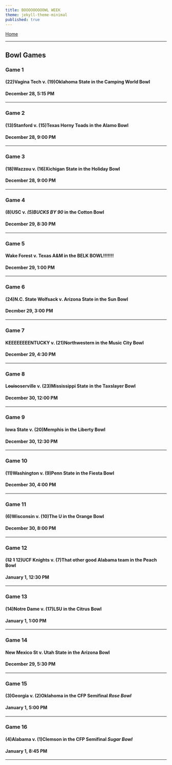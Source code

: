 ```yaml
---
title: BOOOOOOOOOWL WEEK
theme: jekyll-theme-minimal
published: true
---
```

<body>
<div id="fb-root"></div>
<script>(function(d, s, id) {
  var js, fjs = d.getElementsByTagName(s)[0];
  if (d.getElementById(id)) return;
  js = d.createElement(s); js.id = id;
  js.src = 'https://connect.facebook.net/en_US/sdk.js#xfbml=1&version=v2.11&appId=133329484016307';
  fjs.parentNode.insertBefore(js, fjs);
}(document, 'script', 'facebook-jssdk'));</script>

<a href="https://alexchutkan.github.io">Home</a>

<hr>

<h2>Bowl Games</h2>

<h3>Game 1</h3>

<h4>(22)Vagina Tech v. (19)Oklahoma State in the <strong>Camping World Bowl</strong></h4>

<h4>December 28, 5:15 PM</h4>

<hr>

<h3>Game 2</h3>

<h4>(13)Stanford v. (15)Texas Horny Toads in the <strong>Alamo Bowl</strong></h4>

<h4>December 28, 9:00 PM</h4>

<hr>

<h3>Game 3</h3>

<h4>(18)Wazzou v. (16)Xichigan State in the <strong>Holiday Bowl</strong></h4>

<h4>December 28, 9:00 PM</h4>

<hr>

<h3>Game 4</h3>

<h4>(8)USC v. <em><strong>(5)BUCKS BY 90</strong></em> in the Cotton Bowl</h4>

<h4>December 29, 8:30 PM</h4>

<hr>

<h3>Game 5</h3>

<h4>Wake Forest v. Texas A&M in the <strong>BELK BOWL</strong>!!!!!!!</h4>

<h4>December 29, 1:00 PM</h4>

<hr>

<h3>Game 6</h3>

<h4>(24)N.C. State Wolfsack v. Arizona State in the <strong>Sun Bowl</strong></h4>

<h4>Decmber 29, 3:00 PM</h4>

<hr>

<h3>Game 7</h3>

<h4>KEEEEEEEENTUCKY v. (21)Northwestern in the <strong>Music City Bowl</strong></h4>

<h4>December 29, 4:30 PM</h4>

<hr>

<h3>Game 8</h3>

<h4>L<s>ouis</s>oserville v. (23)Mississippi State in the <strong>Taxslayer Bowl</strong></h4>

<h4>December 30, 12:00 PM</h4>

<hr>

<h3>Game 9</h3>

<h4>Iowa State v. (20)Memphis in the <strong>Liberty Bowl</strong></h4>

<h4>December 30, 12:30 PM</h4>

<hr>

<h3>Game 10</h3>

<h4>(11)Washington v. (9)Penn State in the <strong>Fiesta Bowl</strong></h4>

<h4>December 30, 4:00 PM</h4>

<hr>

<h3>Game 11</h3>

<h4>(6)Wisconsin v. (10)The U in the <strong>Orange Bowl</strong></h4>

<h4>December 30, 8:00 PM</h4>

<hr>

<h3>Game 12</h3>

<h4>(<s>12</s> <s>1</s> 12)UCF Knights v. (7)That other good Alabama team in the <strong>Peach Bowl</strong></h4>

<h4>January 1, 12:30 PM</h4>

<hr>

<h3>Game 13</h3>

<h4>(14)Notre Dame v. (17)LSU in the <strong>Citrus Bowl</strong></h4>

<h4>January 1, 1:00 PM</h4>

<hr>

<h3>Game 14</h3>

<h4>New Mexico St v. Utah State in the <strong>Arizona Bowl</strong></h4>

<h4>December 29, 5:30 PM</h4>

<hr>

<h3>Game 15</h3>

<h4>(3)Georgia v. (2)Oklahoma in the <strong>CFP Semifinal <em>Rose Bowl</em></strong></h4>

<h4>January 1, 5:00 PM</h4>

<hr>

<h3>Game 16</h3>

<h4>(4)Alabama v. (1)Clemson in the <strong>CFP Semifinal <em>Sugar Bowl</em></strong></h4>

<h4>January 1, 8:45 PM</h4>

<hr>




<div class="fb-comments" data-href="https://www.facebook.com/permalink.php?story_fbid=2027425364158879&amp;id=2027425210825561" data-numposts="5"></div>


